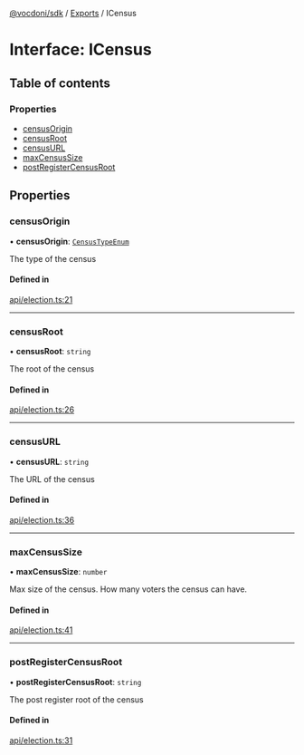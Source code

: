 [@vocdoni/sdk](/sdk) / [Exports](../modules.md) / ICensus

# Interface: ICensus

## Table of contents

### Properties

- [censusOrigin](ICensus.md#censusorigin)
- [censusRoot](ICensus.md#censusroot)
- [censusURL](ICensus.md#censusurl)
- [maxCensusSize](ICensus.md#maxcensussize)
- [postRegisterCensusRoot](ICensus.md#postregistercensusroot)

## Properties

### censusOrigin

• **censusOrigin**: [`CensusTypeEnum`](../enums/CensusTypeEnum.md)

The type of the census

#### Defined in

[api/election.ts:21](https://github.com/vocdoni/vocdoni-sdk/blob/2c8c18a/src/api/election.ts#L21)

___

### censusRoot

• **censusRoot**: `string`

The root of the census

#### Defined in

[api/election.ts:26](https://github.com/vocdoni/vocdoni-sdk/blob/2c8c18a/src/api/election.ts#L26)

___

### censusURL

• **censusURL**: `string`

The URL of the census

#### Defined in

[api/election.ts:36](https://github.com/vocdoni/vocdoni-sdk/blob/2c8c18a/src/api/election.ts#L36)

___

### maxCensusSize

• **maxCensusSize**: `number`

Max size of the census. How many voters the census can have.

#### Defined in

[api/election.ts:41](https://github.com/vocdoni/vocdoni-sdk/blob/2c8c18a/src/api/election.ts#L41)

___

### postRegisterCensusRoot

• **postRegisterCensusRoot**: `string`

The post register root of the census

#### Defined in

[api/election.ts:31](https://github.com/vocdoni/vocdoni-sdk/blob/2c8c18a/src/api/election.ts#L31)
